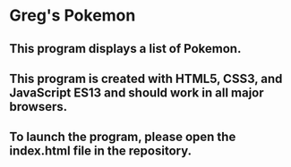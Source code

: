 # Greg's Pokemon

## This program displays a list of Pokemon.

## This program is created with HTML5, CSS3, and JavaScript ES13 and should work in all major browsers. 

## To launch the program, please open the index.html file in the repository. 